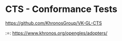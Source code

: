 # CTS - Conformance Tests
https://github.com/KhronosGroup/VK-GL-CTS

::star:: https://www.khronos.org/opengles/adopters/

